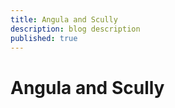 ```yaml
---
title: Angula and Scully
description: blog description
published: true
---
```


# Angula and Scully
